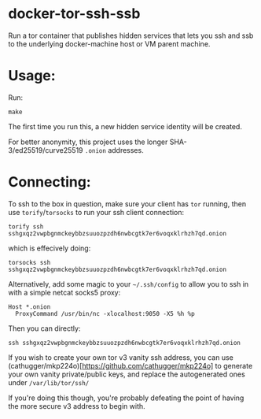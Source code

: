 # docker-tor-ssh-ssb

Run a tor container that publishes hidden services that lets you ssh and ssb to the underlying docker-machine host or VM parent machine.

# Usage:

Run:

    make

The first time you run this, a new hidden service identity will be created.

For better anonymity, this project uses the longer SHA-3/ed25519/curve25519 `.onion` addresses.

# Connecting:

To ssh to the box in question, make sure your client has `tor` running, then use `torify`/`torsocks` to run your ssh client connection:

    torify ssh sshgxqz2vwpbgnmckeybbzsuuozpzdh6nwbcgtk7er6voqxklrhzh7qd.onion

which is effecively doing:

    torsocks ssh sshgxqz2vwpbgnmckeybbzsuuozpzdh6nwbcgtk7er6voqxklrhzh7qd.onion

Alternatively, add some magic to your `~/.ssh/config` to allow you to ssh in with a simple netcat socks5 proxy:

    Host *.onion
      ProxyCommand /usr/bin/nc -xlocalhost:9050 -X5 %h %p

Then you can directly:

    ssh sshgxqz2vwpbgnmckeybbzsuuozpzdh6nwbcgtk7er6voqxklrhzh7qd.onion

If you wish to create your own tor v3 vanity ssh address, you can use (cathugger/mkp224o)[https://github.com/cathugger/mkp224o] to generate your own vanity private/public keys, and replace the autogenerated ones under `/var/lib/tor/ssh/`

If you're doing this though, you're probably defeating the point of having the more secure v3 address to begin with.

